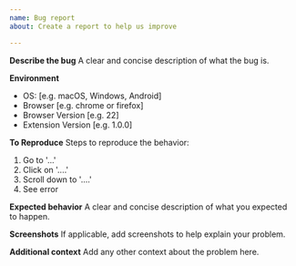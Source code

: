 ```yaml
---
name: Bug report
about: Create a report to help us improve

---
```


**Describe the bug**
A clear and concise description of what the bug is.

**Environment**
 - OS: [e.g. macOS, Windows, Android]
 - Browser [e.g. chrome or firefox]
 - Browser Version [e.g. 22]
 - Extension Version [e.g. 1.0.0]

**To Reproduce**
Steps to reproduce the behavior:
1. Go to '...'
2. Click on '....'
3. Scroll down to '....'
4. See error

**Expected behavior**
A clear and concise description of what you expected to happen.

**Screenshots**
If applicable, add screenshots to help explain your problem.

**Additional context**
Add any other context about the problem here.
